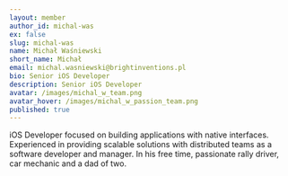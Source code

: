```yaml
---
layout: member
author_id: michal-was
ex: false
slug: michal-was
name: Michał Waśniewski
short_name: Michał
email: michal.wasniewski@brightinventions.pl
bio: Senior iOS Developer
description: Senior iOS Developer
avatar: /images/michal_w_team.png
avatar_hover: /images/michal_w_passion_team.png
published: true
---
```

iOS Developer focused on building applications with native interfaces. Experienced in providing scalable solutions with distributed teams as a software developer and manager. In his free time, passionate rally driver, car mechanic and a dad of two.